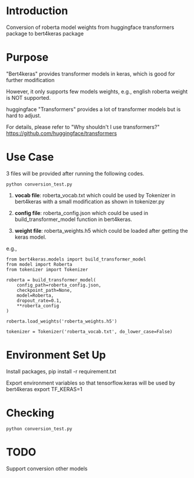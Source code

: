 # Introduction

Conversion of roberta model weights from huggingface transformers package to bert4keras package

# Purpose

"Bert4keras" provides transformer models in keras, which is good for further modification

However, it only supports few models weights, e.g., english roberta weight is NOT supported.

huggingface "Transformers" provides a lot of transformer models but is hard to adjust.

For details, please refer to "Why shouldn't I use transformers?" https://github.com/huggingface/transformers

# Use Case

3 files will be provided after running the following codes.

    python conversion_test.py

1. **vocab file**: roberta_vocab.txt which could be used by Tokenizer in bert4keras with a small modification as shown in tokenizer.py

2. **config file**: roberta_config.json which could be used in build_transformer_model function in bert4keras.

3. **weight file**: roberta_weights.h5 which could be loaded after getting the keras model.


e.g.,

```
from bert4keras.models import build_transformer_model
from model import Roberta
from tokenizer import Tokenizer

roberta = build_transformer_model(
    config_path=roberta_config.json,
    checkpoint_path=None,
    model=Roberta,
    dropout_rate=0.1,
    **roberta_config
)

roberta.load_weights('roberta_weights.h5')

tokenizer = Tokenizer('roberta_vocab.txt', do_lower_case=False)
```

# Environment Set Up

Install packages,
    pip install -r requirement.txt

Export environment variables so that tensorflow.keras will be used by bert4keras
    export TF_KERAS=1

# Checking

    python conversion_test.py


# TODO

Support conversion other models
